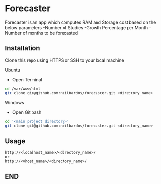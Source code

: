 # Forecaster

Forecaster is an app which computes RAM and Storage cost based on the below parameters
-Number of Studies
-Growth Percentage per Month
-Number of months to be forecasted

## Installation

Clone this repo using HTTPS or SSH to your local machine

Ubuntu
- Open Terminal
```bash
cd /var/www/html
git clone git@github.com:neilbardos/forecaster.git <directory_name>
```

Windows
- Open Git bash
```bash
cd '<main project directory>'
git clone git@github.com:neilbardos/forecaster.git <directory_name>
```

## Usage

```localhost
http://<localhost_name>/<directory_name>/
or
http://<vhost_name>/<directory_name>/
```

## END
